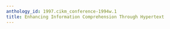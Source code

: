 ```yaml
---
anthology_id: 1997.cikm_conference-1994w.1
title: Enhancing Information Comprehension Through Hypertext
---
```

